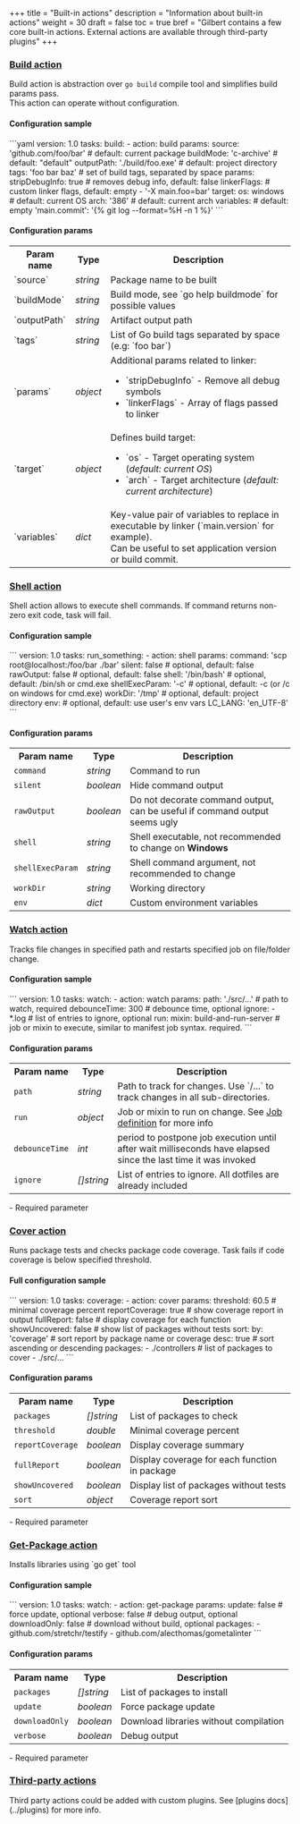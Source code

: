 +++
title = "Built-in actions"
description = "Information about built-in actions"
weight = 30
draft = false
toc = true
bref = "Gilbert contains a few core built-in actions. External actions are available through third-party plugins"
+++

<h3 class="section-head" id="build-action"><a href="#build-action">Build action</a></h3>
<p>
	Build action is abstraction over <code>go build</code> compile tool and simplifies build params pass.
	<br />
	This action can operate without configuration.
</p>
<h4>Configuration sample</h4>
```yaml
version: 1.0
tasks:
	build:
	- action: build
	  params:
	  	source: 'github.com/foo/bar' 		# default: current package
		buildMode: 'c-archive' 				# default: "default"
		outputPath: './build/foo.exe'		# default: project directory
        tags: 'foo bar baz'                 # set of build tags, separated by space
		params:
			stripDebugInfo: true			# removes debug info, default: false
			linkerFlags:					# custom linker flags, default: empty
			- '-X main.foo=bar'
		target:
			os: windows		# default: current OS
			arch: '386'		# default: current arch
		variables:			# default: empty
			'main.commit': '{% git log --format=%H -n 1 %}'	
```
<h4>Configuration params</h4>
<p>
	    <table>
        <tr>
            <th>Param name</th>
            <th>Type</th>
            <th>Description</th>
        </tr>
        <tr>
            <td>`source`</td>
            <td><i>string</i></td>
            <td>Package name to be built</td>
        </tr>
        <tr>
            <td>`buildMode`</td>
            <td><i>string</i></td>
            <td>Build mode, see `go help buildmode` for possible values</td>
        </tr>
        <tr>
            <td>`outputPath`</td>
            <td><i>string</i></td>
            <td>Artifact output path</td>
        </tr>
        <tr>
            <td>`tags`</td>
            <td><i>string</i></td>
            <td>List of Go build tags separated by space (e.g: `foo bar`)</td>
        </tr>
        <tr>
            <td>`params`</td>
            <td><i>object</i></td>
            <td>
                Additional params related to linker:
                <ul>
                    <li>`stripDebugInfo` - Remove all debug symbols</li>
                    <li>`linkerFlags` - Array of flags passed to linker</li>
                </ul>
            </td>
        </tr>
        <tr>
            <td>`target`</td>
            <td><i>object</i></td>
            <td>
                Defines build target:
                <ul>
                    <li>`os` - Target operating system (<i>default: current OS</i>)</li>
                    <li>`arch` - Target architecture (<i>default: current architecture</i>)</li>
                </ul>
            </td>
        </tr>
        <tr>
            <td>`variables`</td>
            <td><i>dict</i></td>
            <td>
                Key-value pair of variables to replace in executable by linker (`main.version` for example).<br />
                Can be useful to set application version or build commit.
            </td>
        </tr>
    </table>
</p>

<h3 class="section-head" id="shell-action"><a href="#shell-action">Shell action</a></h3>
<p>
	Shell action allows to execute shell commands. If command returns non-zero exit code, task will fail.
</p>
<h4>Configuration sample</h4>
```
version: 1.0
tasks:
  run_something:
  - action: shell
    params:
      command: 'scp root@localhost:/foo/bar ./bar'
      silent: false           # optional, default: false
      rawOutput: false        # optional, default: false
      shell: '/bin/bash'      # optional, default: /bin/sh or cmd.exe
      shellExecParam: '-c'    # optional, default: -c (or /c on windows for cmd.exe)
      workDir: '/tmp'         # optional, default: project directory
      env:                    # optional, default: use user's env vars
        LC_LANG: 'en_UTF-8'
```
<h4>Configuration params</h4>
<p>
	    <table>
        <tr>
            <th>Param name</th>
            <th>Type</th>
            <th>Description</th>
        </tr>
        <tr>
            <td class="param-required"><code>command</code></td>
            <td><i>string</i></td>
            <td>Command to run</td>
        </tr>
        <tr>
            <td><code>silent</code></td>
            <td><i>boolean</i></td>
            <td>Hide command output</td>
        </tr>
        <tr>
            <td><code>rawOutput</code></td>
            <td><i>boolean</i></td>
            <td>Do not decorate command output, can be useful if command output seems ugly</td>
        </tr>
        <tr>
            <td><code>shell</code></td>
            <td><i>string</i></td>
            <td>Shell executable, not recommended to change on <b>Windows</b></td>
        </tr>
        <tr>
            <td><code>shellExecParam</code></td>
            <td><i>string</i></td>
            <td>Shell command argument, not recommended to change</td>
        </tr>
        <tr>
            <td><code>workDir</code></td>
            <td><i>string</i></td>
            <td>Working directory</td>
        </tr>
        <tr>
            <td><code>env</code></td>
            <td><i>dict</i></td>
            <td>Custom environment variables</td>
        </tr>
    </table>
</p>
<h3 class="section-head" id="watch-action"><a href="#watch-action">Watch action</a></h3>
<p>
	Tracks file changes in specified path and restarts specified job on file/folder change.
</p>
<h4>Configuration sample</h4>
```
version: 1.0
tasks:
  watch:
  - action: watch
    params:
      path: './src/...'   # path to watch, required
      debounceTime: 300   # debounce time, optional
      ignore:
      - *.log             # list of entries to ignore, optional
      run:
        mixin: build-and-run-server # job or mixin to execute, similar to manifest job syntax. required.
```
<h4>Configuration params</h4>
<p>
	    <table>
        <tr>
            <th>Param name</th>
            <th>Type</th>
            <th>Description</th>
        </tr>
        <tr>
            <td class="param-required"><code>path</code></td>
            <td><i>string</i></td>
            <td>Path to track for changes. Use `/...` to track changes in all sub-directories.</td>
        </tr>
        <tr>
            <td class="param-required"><code>run</code></td>
            <td><i>object</i></td>
            <td>Job or mixin to run on change. See <a href="../schema/#tasks">Job definition</a> for more info</td>
        </tr>
        <tr>
            <td><code>debounceTime</code></td>
            <td><i>int</i></td>
            <td>period to postpone job execution until after wait milliseconds have elapsed since the last time it was invoked</td>
        </tr>
        <tr>
            <td><code>ignore</code></td>
            <td><i>[]string</i></td>
            <td>List of entries to ignore. All dotfiles are already included</td>
        </tr>
    </table>
</p>
<p>
  <span class="param-required"></span> - Required parameter<br />
</p>

<h3 class="section-head" id="cover-action"><a href="#cover-action">Cover action</a></h3>
<p>
    Runs package tests and checks package code coverage. Task fails if code coverage is below specified threshold.
</p>
<h4>Full configuration sample</h4>
```
version: 1.0
tasks:
  coverage:
  - action: cover
    params:
      threshold: 60.5       # minimal coverage percent
      reportCoverage: true  # show coverage report in output
      fullReport: false     # display coverage for each function
      showUncovered: false  # show list of packages without tests
      sort:
        by: 'coverage'      # sort report by package name or coverage
        desc: true          # sort ascending or descending
      packages:
      - ./controllers       # list of packages to cover
      - ./src/...
```
<h4>Configuration params</h4>
<p>
	    <table>
        <tr>
            <th>Param name</th>
            <th>Type</th>
            <th>Description</th>
        </tr>
        <tr>
            <td class="param-required"><code>packages</code></td>
            <td><i>[]string</i></td>
            <td>List of packages to check</td>
        </tr>
        <tr>
            <td class="param-required"><code>threshold</code></td>
            <td><i>double</i></td>
            <td>Minimal coverage percent</td>
        </tr>
        <tr>
            <td><code>reportCoverage</code></td>
            <td><i>boolean</i></td>
            <td>Display coverage summary</td>
        </tr>
        <tr>
            <td><code>fullReport</code></td>
            <td><i>boolean</i></td>
            <td>Display coverage for each function in package</td>
        </tr>
        <tr>
            <td><code>showUncovered</code></td>
            <td><i>boolean</i></td>
            <td>Display list of packages without tests</td>
        </tr>
        <tr>
            <td><code>sort</code></td>
            <td><i>object</i></td>
            <td>Coverage report sort</td>
        </tr>
    </table>
</p>
<p>
  <span class="param-required"></span> - Required parameter<br />
</p>

<h3 class="section-head" id="get-package-action"><a href="#get-package-action">Get-Package action</a></h3>
<p>
	Installs libraries using `go get` tool
</p>
<h4>Configuration sample</h4>
```
version: 1.0
tasks:
  watch:
  - action: get-package
    params:
      update: false       # force update, optional
      verbose: false      # debug output, optional
      downloadOnly: false # download without build, optional
      packages:
      - github.com/stretchr/testify
      - github.com/alecthomas/gometalinter
```
<h4>Configuration params</h4>
<p>
	    <table>
        <tr>
            <th>Param name</th>
            <th>Type</th>
            <th>Description</th>
        </tr>
        <tr>
            <td class="param-required"><code>packages</code></td>
            <td><i>[]string</i></td>
            <td>List of packages to install</td>
        </tr>
        <tr>
            <td><code>update</code></td>
            <td><i>boolean</i></td>
            <td>Force package update</td>
        </tr>
        <tr>
            <td><code>downloadOnly</code></td>
            <td><i>boolean</i></td>
            <td>Download libraries without compilation</td>
        </tr>
        <tr>
            <td><code>verbose</code></td>
            <td><i>boolean</i></td>
            <td>Debug output</td>
        </tr>
    </table>
</p>
<p>
  <span class="param-required"></span> - Required parameter<br />
</p>
<h3 class="section-head" id="third-party-actions"><a href="#third-party-actions">Third-party actions</a></h3>
<p>
    Third party actions could be added with custom plugins.
    See [plugins docs](../plugins) for more info.
</p>